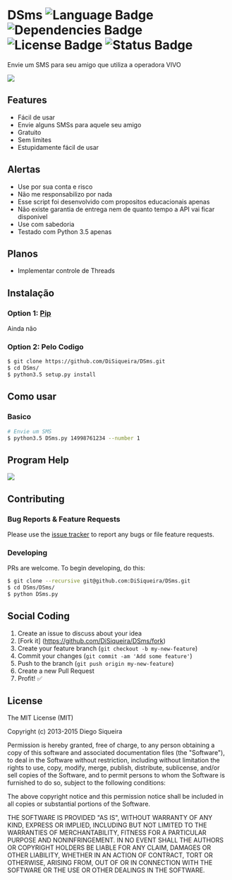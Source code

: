 # DSms ![Language Badge](https://img.shields.io/badge/Language-Python-red.svg) ![Dependencies Badge](https://img.shields.io/badge/Dependencies-None-brightgreen.svg) ![License Badge](https://img.shields.io/badge/License-MIT-blue.svg) ![Status Badge](https://img.shields.io/badge/Status-Stable-brightgreen.svg)

Envie um SMS para seu amigo que utiliza a operadora VIVO

![](http://g.recordit.co/jDLw0DTR9r.gif)

## Features

- Fácil de usar
- Envie alguns SMSs para aquele seu amigo
- Gratuito
- Sem limites
- Estupidamente fácil de usar

## Alertas

- Use por sua conta e risco
- Não me responsabilizo por nada
- Esse script foi desenvolvido com propositos educacionais apenas
- Não existe garantia de entrega nem de quanto tempo a API vai ficar disponivel
- Use com sabedoria
- Testado com Python 3.5 apenas

## Planos

- Implementar controle de Threads

## Instalação

### Option 1: [Pip](https://pip.pypa.io/en/stable/installing/)

Ainda não

### Option 2: Pelo Codigo

```bash
$ git clone https://github.com/DiSiqueira/DSms.git
$ cd DSms/
$ python3.5 setup.py install
```

## Como usar

### Basico

```bash
# Envie um SMS
$ python3.5 DSms.py 14998761234 --number 1
```

## Program Help

![](http://i.imgur.com/DEymsVr.png)

## Contributing

### Bug Reports & Feature Requests

Please use the [issue tracker](https://github.com/DiSiqueira/DSms/issues) to report any bugs or file feature requests.

### Developing

PRs are welcome. To begin developing, do this:

```bash
$ git clone --recursive git@github.com:DiSiqueira/DSms.git
$ cd DSms/DSms/
$ python DSms.py
```

## Social Coding

1. Create an issue to discuss about your idea
2. [Fork it] (https://github.com/DiSiqueira/DSms/fork)
3. Create your feature branch (`git checkout -b my-new-feature`)
4. Commit your changes (`git commit -am 'Add some feature'`)
5. Push to the branch (`git push origin my-new-feature`)
6. Create a new Pull Request
7. Profit! :white_check_mark:

## License

The MIT License (MIT)

Copyright (c) 2013-2015 Diego Siqueira

Permission is hereby granted, free of charge, to any person obtaining a copy
of this software and associated documentation files (the "Software"), to deal
in the Software without restriction, including without limitation the rights
to use, copy, modify, merge, publish, distribute, sublicense, and/or sell
copies of the Software, and to permit persons to whom the Software is
furnished to do so, subject to the following conditions:

The above copyright notice and this permission notice shall be included in
all copies or substantial portions of the Software.

THE SOFTWARE IS PROVIDED "AS IS", WITHOUT WARRANTY OF ANY KIND, EXPRESS OR
IMPLIED, INCLUDING BUT NOT LIMITED TO THE WARRANTIES OF MERCHANTABILITY,
FITNESS FOR A PARTICULAR PURPOSE AND NONINFRINGEMENT.  IN NO EVENT SHALL THE
AUTHORS OR COPYRIGHT HOLDERS BE LIABLE FOR ANY CLAIM, DAMAGES OR OTHER
LIABILITY, WHETHER IN AN ACTION OF CONTRACT, TORT OR OTHERWISE, ARISING FROM,
OUT OF OR IN CONNECTION WITH THE SOFTWARE OR THE USE OR OTHER DEALINGS IN
THE SOFTWARE.
